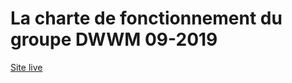 # La charte de fonctionnement du groupe DWWM 09-2019

[Site live](https://formation-dwwm.github.io/charte-dwwm-v2/)